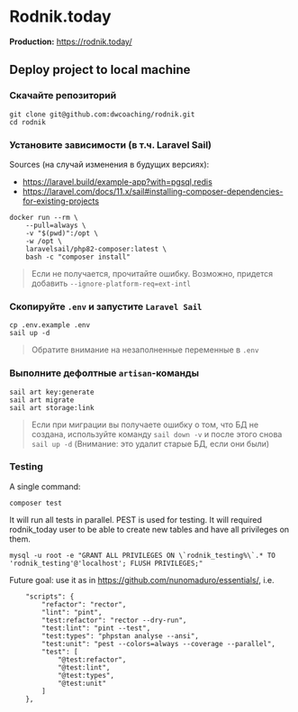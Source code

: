 # Rodnik.today

**Production:** https://rodnik.today/

## Deploy project to local machine

### Скачайте репозиторий

```
git clone git@github.com:dwcoaching/rodnik.git
cd rodnik
```

### Установите зависимости (в т.ч. Laravel Sail)

Sources (на случай изменения в будущих версиях):

- https://laravel.build/example-app?with=pgsql,redis
- https://laravel.com/docs/11.x/sail#installing-composer-dependencies-for-existing-projects

```
docker run --rm \
    --pull=always \
    -v "$(pwd)":/opt \
    -w /opt \
    laravelsail/php82-composer:latest \
    bash -c "composer install"
```

> Если не получается, прочитайте ошибку. Возможно, придется добавить `--ignore-platform-req=ext-intl`

### Скопируйте `.env` и запустите `Laravel Sail`

```
cp .env.example .env
sail up -d
```

> Обратите внимание на незаполненные переменные в `.env`

### Выполните дефолтные `artisan`-команды

```
sail art key:generate
sail art migrate
sail art storage:link
```

> Если при миграции вы получаете ошибку о том, что БД не создана, используйте команду `sail down -v`
> и после этого снова `sail up -d` (Внимание: это удалит старые БД, если они были)

### Testing

A single command:

```
composer test
```

It will run all tests in parallel. PEST is used for testing. It will required rodnik_today user to be able to create new tables and have all privileges on them.


```
mysql -u root -e "GRANT ALL PRIVILEGES ON \`rodnik_testing%\`.* TO 'rodnik_testing'@'localhost'; FLUSH PRIVILEGES;"
```


Future goal: use it as in https://github.com/nunomaduro/essentials/, i.e.
```
    "scripts": {
        "refactor": "rector",
        "lint": "pint",
        "test:refactor": "rector --dry-run",
        "test:lint": "pint --test",
        "test:types": "phpstan analyse --ansi",
        "test:unit": "pest --colors=always --coverage --parallel",
        "test": [
            "@test:refactor",
            "@test:lint",
            "@test:types",
            "@test:unit"
        ]
    },
```
